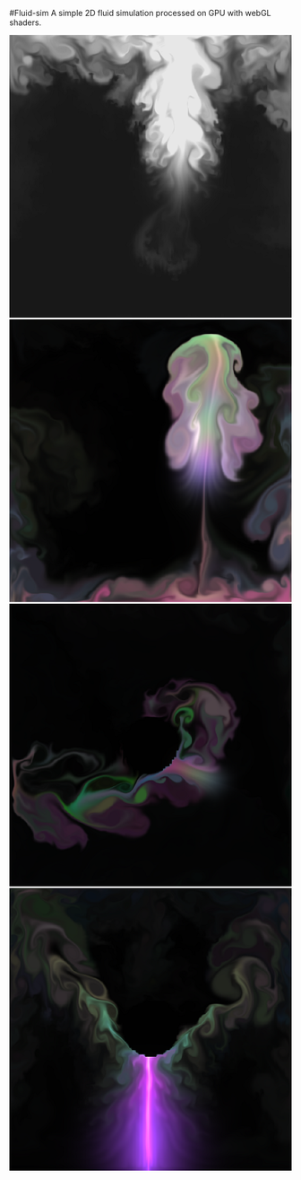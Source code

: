 #Fluid-sim
A simple 2D fluid simulation processed on GPU with webGL shaders.

![Demo1](fluid1.png)
![Demo2](fluid2.png)
![Demo3](fluid3.png)
![Demo4](fluid4.png)